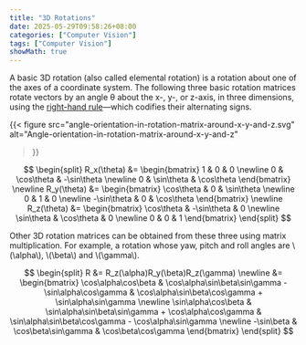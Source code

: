 ```yaml
---
title: "3D Rotations"
date: 2025-05-29T09:58:26+08:00
categories: ["Computer Vision"]
tags: ["Computer Vision"]
showMath: true
---
```


A basic 3D rotation (also called elemental rotation) is a rotation about one of the axes of a coordinate system. The following three basic rotation matrices rotate vectors by an angle θ about the x-, y-, or z-axis, in three dimensions, using the [right-hand rule](https://en.wikipedia.org/wiki/Right-hand_rule)—which codifies their alternating signs.
<!--more-->

{{< figure
  src="angle-orientation-in-rotation-matrix-around-x-y-and-z.svg"
  alt="Angle-orientation-in-rotation-matrix-around-x-y-and-z"
>}}

$$
\begin{split}
R_x(\theta) &= \begin{bmatrix} 1 & 0 & 0 \newline 0 & \cos\theta & -\sin\theta \newline 0 & \sin\theta & \cos\theta \end{bmatrix} \newline
R_y(\theta) &= \begin{bmatrix} \cos\theta & 0 & \sin\theta \newline 0 & 1 & 0 \newline -\sin\theta & 0 & \cos\theta \end{bmatrix} \newline
R_z(\theta) &= \begin{bmatrix} \cos\theta & -\sin\theta & 0 \newline \sin\theta & \cos\theta & 0 \newline 0 & 0 & 1 \end{bmatrix}
\end{split}
$$

Other 3D rotation matrices can be obtained from these three using matrix multiplication. For example, a rotation whose yaw, pitch and roll angles are \\(\alpha\\), \\(\beta\\) and \\(\gamma\\).

$$
\begin{split}
R &= R_z(\alpha)R_y(\beta)R_z(\gamma) \newline
&= \begin{bmatrix} \cos\alpha\cos\beta & \cos\alpha\sin\beta\sin\gamma - \sin\alpha\cos\gamma & \cos\alpha\sin\beta\cos\gamma + \sin\alpha\sin\gamma \newline
\sin\alpha\cos\beta & \sin\alpha\sin\beta\sin\gamma + \cos\alpha\cos\gamma & \sin\alpha\sin\beta\cos\gamma - \cos\alpha\sin\gamma \newline
-\sin\beta & \cos\beta\sin\gamma & \cos\beta\cos\gamma \end{bmatrix}
\end{split}
$$
